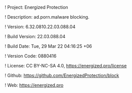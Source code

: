 ! Project: Energized Protection

! Description: ad.porn.malware blocking.

! Version: 6.32.0810.22.03.088.04

! Build Version: 22.03.088.04

! Build Date: Tue, 29 Mar 22 04:16:25 +06

! Version Code: 0880416

! License: CC BY-NC-SA 4.0, https://energized.pro/license

! Github: https://github.com/EnergizedProtection/block

! Web: https://energized.pro
